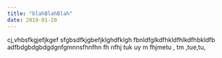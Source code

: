 ```yaml
---
title: "blahBlahBlah"
date: 2019-01-20
---
```


cj,vhbsfkgjefjkgef
sfgbsdfkjgbefjklghdfklgh
fbnldfglkdfhkldfhlkdfhbkldfb
adfbdgbdgbdgdgnfgmnnsfhnfhn
fh
nfhj
tuk
uy
m
fhjmetu
,
tm
,tue,tu,
